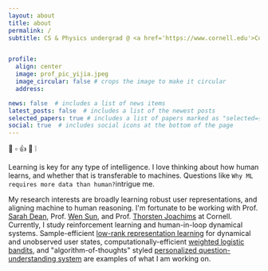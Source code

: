 ```yaml
---
layout: about
title: about
permalink: /
subtitle: CS & Physics undergrad @ <a href='https://www.cornell.edu'>Cornell</a>. 问心无愧.


profile:
  align: center
  image: prof_pic_yijia.jpeg
  image_circular: false # crops the image to make it circular
  address: 

news: false  # includes a list of news items
latest_posts: false  # includes a list of the newest posts
selected_papers: true # includes a list of papers marked as "selected={true}"
social: true  # includes social icons at the bottom of the page
---
```


👋 ▫️ 👍 👀 ❕

Learning is key for any type of intelligence. I love thinking about how human learns, and whether that is transferable to machines. Questions like `Why ML requires more data than human?`intrigue me.

My research interests are broadly learning robust user representations, and aligning machine to human reasoning. I'm fortunate to be working with Prof. [Sarah Dean](https://sdean.website), Prof. [Wen Sun](https://wensun.github.io), and Prof. [Thorsten Joachims](https://www.cs.cornell.edu/people/tj/) at Cornell. Currently, I study reinforcement learning and human-in-loop dynamical systems. Sample-efficient [low-rank representation learning](https://github.com/DaiYijia02/lowrank-representation-deep-learning-recsys) for dynamical and unobserved user states, computationally-efficient [weighted logistic bandits](https://github.com/DaiYijia02/weighted-logistic-bandit), and "algorithm-of-thoughts" styled [personalized question-understanding system](https://github.com/DaiYijia02/wise-person) are examples of what I am working on.